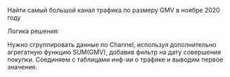Найти самый большой канал трафика по размеру GMV в ноябре 2020 году

Логика решения:

Нужно сгруппировать данные по Channel, используя дополнительно агрегатную функцию SUM(GMV),
добавив фильтр на дату совершения покупки. Соединяем с таблицами инф-ии о трафике и выводим первое значение.
